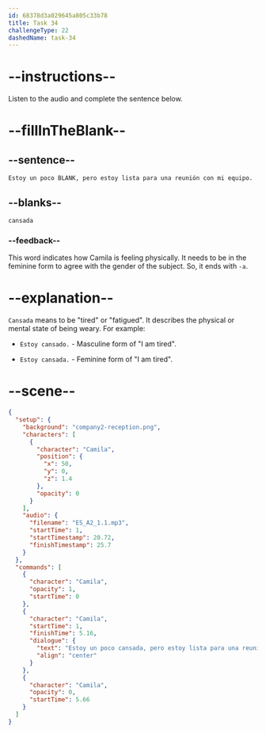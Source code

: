 ```yaml
---
id: 68378d3a029645a805c33b78
title: Task 34
challengeType: 22
dashedName: task-34
---
```


<!-- (Audio) Camila: Estoy un poco cansada, pero estoy lista para una reunión con mi equipo. -->

# --instructions--

Listen to the audio and complete the sentence below.

# --fillInTheBlank--

## --sentence--

`Estoy un poco BLANK, pero estoy lista para una reunión con mi equipo.`

## --blanks--

`cansada`

### --feedback--

This word indicates how Camila is feeling physically. It needs to be in the feminine form to agree with the gender of the subject. So, it ends with `-a`.

# --explanation--

`Cansada` means to be "tired" or "fatigued". It describes the physical or mental state of being weary. For example:

- `Estoy cansado.` - Masculine form of "I am tired".

- `Estoy cansada.` - Feminine form of "I am tired".

# --scene--

```json
{
  "setup": {
    "background": "company2-reception.png",
    "characters": [
      {
        "character": "Camila",
        "position": {
          "x": 50,
          "y": 0,
          "z": 1.4
        },
        "opacity": 0
      }
    ],
    "audio": {
      "filename": "ES_A2_1.1.mp3",
      "startTime": 1,
      "startTimestamp": 20.72,
      "finishTimestamp": 25.7
    }
  },
  "commands": [
    {
      "character": "Camila",
      "opacity": 1,
      "startTime": 0
    },
    {
      "character": "Camila",
      "startTime": 1,
      "finishTime": 5.16,
      "dialogue": {
        "text": "Estoy un poco cansada, pero estoy lista para una reunión con mi equipo.",
        "align": "center"
      }
    },
    {
      "character": "Camila",
      "opacity": 0,
      "startTime": 5.66
    }
  ]
}
```
